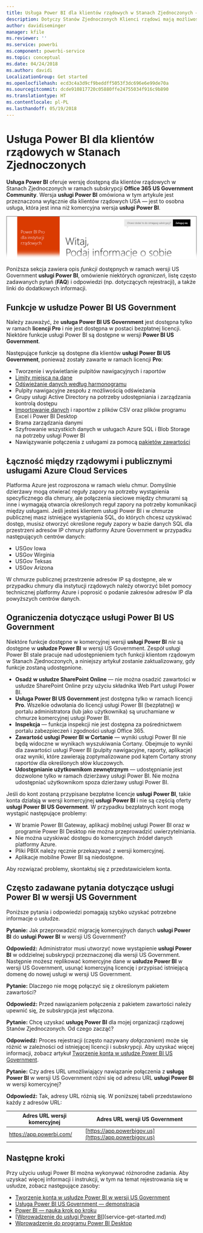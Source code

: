 ```yaml
---
title: Usługa Power BI dla klientów rządowych w Stanach Zjednoczonych — omówienie
description: Dotyczy Stanów Zjednoczonych Klienci rządowi mają możliwość zapoznania się z funkcjami i ograniczeniami dotyczącymi usługi Power BI US Government
author: davidiseminger
manager: kfile
ms.reviewer: ''
ms.service: powerbi
ms.component: powerbi-service
ms.topic: conceptual
ms.date: 04/24/2018
ms.author: davidi
LocalizationGroup: Get started
ms.openlocfilehash: ecd3c4a3d9cf9beddff5053f3dc696e6e99de70a
ms.sourcegitcommit: dcde910817720c05880ffe24755034f916c9b890
ms.translationtype: HT
ms.contentlocale: pl-PL
ms.lasthandoff: 05/19/2018
---
```

# <a name="power-bi-for-us-government-customers"></a>Usługa Power BI dla klientów rządowych w Stanach Zjednoczonych
**Usługa Power BI** oferuje wersję dostępną dla klientów rządowych w Stanach Zjednoczonych w ramach subskrypcji **Office 365 US Government Community**. Wersja **usługi Power BI** omówiona w tym artykule jest przeznaczona wyłącznie dla klientów rządowych USA — jest to osobna usługa, która jest inna niż komercyjna wersja **usługi Power BI**.

![](media/service-govus-overview/service_usgov_overview-1.png)

Poniższa sekcja zawiera opis *funkcji* dostępnych w ramach wersji US Government **usługi Power BI**, omówienie niektórych *ograniczeń*, listę często zadawanych pytań (**FAQ**) i odpowiedzi (np. dotyczących rejestracji), a także linki do dodatkowych informacji.

## <a name="features-of-power-bi-us-government"></a>Funkcje w usłudze Power BI US Government
Należy zauważyć, że **usługa Power BI US Government** jest dostępna tylko w ramach **licencji Pro** i nie jest dostępna w postaci bezpłatnej licencji. Niektóre funkcje usługi Power BI są dostępne w wersji **Power BI US Government**.

Następujące funkcje są dostępne dla klientów **usługi Power BI US Government**, ponieważ zostały zawarte w ramach licencji **Pro**:

* Tworzenie i wyświetlanie pulpitów nawigacyjnych i raportów
* [Limity miejsca na dane](service-admin-manage-your-data-storage-in-power-bi.md)
* [Odświeżanie danych według harmonogramu](refresh-data.md)
* Pulpity nawigacyjne zespołu z możliwością odświeżania
* Grupy usługi Active Directory na potrzeby udostępniania i zarządzania kontrolą dostępu
* [Importowanie danych](service-get-data.md) i raportów z plików CSV oraz plików programu Excel i Power BI Desktop
* Brama zarządzania danymi
* Szyfrowanie wszystkich danych w usługach Azure SQL i Blob Storage na potrzeby usługi Power BI
* Nawiązywanie połączenia z usługami za pomocą [pakietów zawartości](service-connect-to-services.md)

## <a name="connectivity-between-government-and-public-azure-cloud-services"></a>Łączność między rządowymi i publicznymi usługami Azure Cloud Services 

Platforma Azure jest rozproszona w ramach wielu chmur. Domyślnie dzierżawy mogą otwierać reguły zapory na potrzeby wystąpienia specyficznego dla chmury, ale połączenia sieciowe między chmurami są inne i wymagają otwarcia określonych reguł zapory na potrzeby komunikacji między usługami. Jeśli jesteś klientem usługi Power BI i w chmurze publicznej masz istniejące wystąpienia SQL, do których chcesz uzyskiwać dostęp, musisz otworzyć określone reguły zapory w bazie danych SQL dla przestrzeni adresów IP chmury platformy Azure Government w przypadku następujących centrów danych:

* USGov Iowa
* USGov Wirginia
* USGov Teksas
* USGov Arizona

W chmurze publicznej przestrzenie adresów IP są dostępne, ale w przypadku chmury dla instytucji rządowych należy otworzyć bilet pomocy technicznej platformy Azure i poprosić o podanie zakresów adresów IP dla powyższych centrów danych. 


## <a name="limitations-of-power-bi-us-government"></a>Ograniczenia dotyczące usługi Power BI US Government
Niektóre funkcje dostępne w komercyjnej wersji **usługi Power BI** *nie* są dostępne w **usłudze Power BI** w wersji US Government. Zespół usługi Power BI stale pracuje nad udostępnieniem tych funkcji klientom rządowym w Stanach Zjednoczonych, a niniejszy artykuł zostanie zaktualizowany, gdy funkcje zostaną udostępnione.

* **Osadź w usłudze SharePoint Online** — nie można osadzić zawartości w usłudze SharePoint Online przy użyciu składnika Web Part usługi Power BI.
* **Usługa Power BI US Government** jest dostępna tylko w ramach licencji **Pro**. Wszelkie odwołania do licencji usługi Power BI (bezpłatnej) w portalu administratora (lub jako użytkownika) są uruchamiane w chmurze komercyjnej usługi Power BI.
* **Inspekcja** — funkcja inspekcji nie jest dostępna za pośrednictwem portalu zabezpieczeń i zgodności usługi Office 365.
* **Zawartość usługi Power BI w Cortanie** — wyniki usługi Power BI nie będą widoczne w wynikach wyszukiwania Cortany. Obejmuje to wyniki dla zawartości usługi Power BI (pulpity nawigacyjne, raporty, aplikacje) oraz wyniki, które zawierają zoptymalizowane pod kątem Cortany strony raportów dla określonych słów kluczowych.
* **Udostępnianie użytkownikom zewnętrznym** — udostępnianie jest dozwolone tylko w ramach dzierżawy usługi Power BI. Nie można udostępniać użytkownikom spoza dzierżawy usługi Power BI.

Jeśli do kont zostaną przypisane bezpłatne licencje **usługi Power BI**, takie konta działają w wersji komercyjnej **usługi Power BI** i nie są częścią oferty **usługi Power BI US Government**. W przypadku bezpłatnych kont mogą wystąpić następujące problemy:

* W bramie Power BI Gateway, aplikacji mobilnej usługi Power BI oraz w programie Power BI Desktop nie można przeprowadzić uwierzytelniania.
* Nie można uzyskiwać dostępu do komercyjnych źródeł danych platformy Azure.
* Pliki PBIX należy ręcznie przekazywać z wersji komercyjnej.
* Aplikacje mobilne Power BI są niedostępne.

Aby rozwiązać problemy, skontaktuj się z przedstawicielem konta.

## <a name="frequently-asked-questions-faq-for-the-us-government-version-of-the-power-bi-service"></a>Często zadawane pytania dotyczące usługi Power BI w wersji US Government
Poniższe pytania i odpowiedzi pomagają szybko uzyskać potrzebne informacje o usłudze.

**Pytanie:** Jak przeprowadzić migrację komercyjnych danych **usługi Power BI** do **usługi Power BI** w wersji US Government?

**Odpowiedź:** Administrator musi utworzyć nowe wystąpienie **usługi Power BI** w oddzielnej subskrypcji przeznaczonej dla wersji US Government. Następnie możesz replikować komercyjne dane w **usłudze Power BI** w wersji US Government, usunąć komercyjną licencję i przypisać istniejącą domenę do nowej usługi w wersji US Government.

**Pytanie:** Dlaczego nie mogę połączyć się z określonym pakietem zawartości?

**Odpowiedź:** Przed nawiązaniem połączenia z pakietem zawartości należy upewnić się, że subskrypcja jest włączona.

**Pytanie:** Chcę uzyskać **usługę Power BI** dla mojej organizacji rządowej Stanów Zjednoczonych. Od czego zacząć?

**Odpowiedź:** Proces rejestracji (często nazywany *dołączaniem*) może się różnić w zależności od istniejącej licencji i subskrypcji. Aby uzyskać więcej informacji, zobacz artykuł [Tworzenie konta w usłudze Power BI US Government](service-govus-signup.md).

**Pytanie:** Czy adres URL umożliwiający nawiązanie połączenia z **usługą Power BI** w wersji US Government różni się od adresu URL **usługi Power BI** w wersji komercyjnej?

**Odpowiedź:** Tak, adresy URL różnią się. W poniższej tabeli przedstawiono każdy z adresów URL:

| Adres URL wersji komercyjnej | Adres URL wersji US Government |
| --- | --- |
| https://app.powerbi.com/ |[https://app.powerbigov.us](https://app.powerbigov.us) |

## <a name="next-steps"></a>Następne kroki
Przy użyciu usługi Power BI można wykonywać różnorodne zadania. Aby uzyskać więcej informacji i instrukcji, w tym na temat rejestrowania się w usłudze, zobacz następujące zasoby:

* [Tworzenie konta w usłudze Power BI w wersji US Government](service-govus-signup.md)
* <a href="https://channel9.msdn.com/Blogs/Azure/Cognitive-Services-HDInsight-and-Power-BI-on-Azure-Government">Usługa Power BI US Government — demonstracja</a>
* [Power BI — nauka krok po kroku](guided-learning/gettingstarted.yml?tutorial-step=1)
* [[Wprowadzenie do usługi Power BI](service-get-started.md)](service-get-started.md)
* [Wprowadzenie do programu Power BI Desktop](desktop-getting-started.md)

